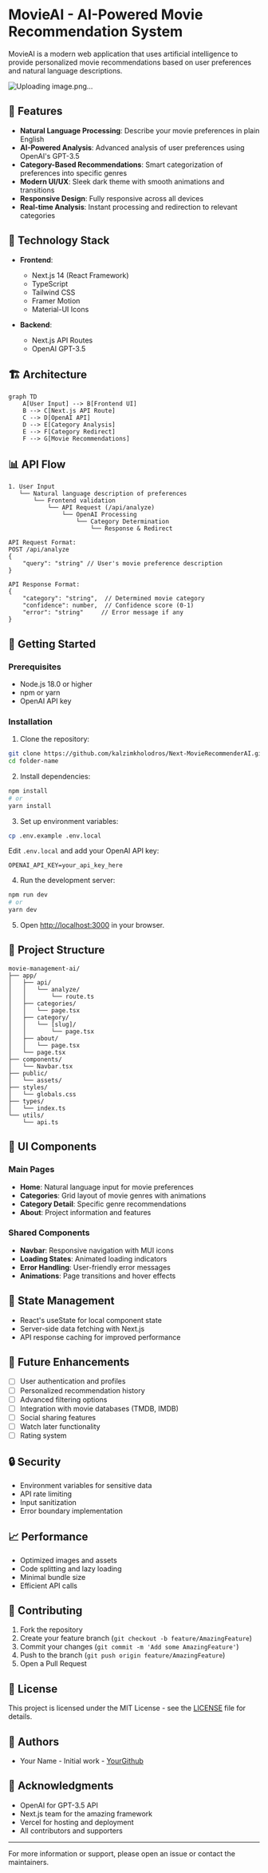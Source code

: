 # MovieAI - AI-Powered Movie Recommendation System

MovieAI is a modern web application that uses artificial intelligence to provide personalized movie recommendations based on user preferences and natural language descriptions.


![Uploading image.png…]()



## 🌟 Features

- **Natural Language Processing**: Describe your movie preferences in plain English
- **AI-Powered Analysis**: Advanced analysis of user preferences using OpenAI's GPT-3.5
- **Category-Based Recommendations**: Smart categorization of preferences into specific genres
- **Modern UI/UX**: Sleek dark theme with smooth animations and transitions
- **Responsive Design**: Fully responsive across all devices
- **Real-time Analysis**: Instant processing and redirection to relevant categories

## 🔧 Technology Stack

- **Frontend**:
  - Next.js 14 (React Framework)
  - TypeScript
  - Tailwind CSS
  - Framer Motion
  - Material-UI Icons

- **Backend**:
  - Next.js API Routes
  - OpenAI GPT-3.5

## 🏗️ Architecture

```mermaid
graph TD
    A[User Input] --> B[Frontend UI]
    B --> C[Next.js API Route]
    C --> D[OpenAI API]
    D --> E[Category Analysis]
    E --> F[Category Redirect]
    F --> G[Movie Recommendations]
```

## 📊 API Flow

```plaintext
1. User Input
   └── Natural language description of preferences
       └── Frontend validation
           └── API Request (/api/analyze)
               └── OpenAI Processing
                   └── Category Determination
                       └── Response & Redirect

API Request Format:
POST /api/analyze
{
    "query": "string" // User's movie preference description
}

API Response Format:
{
    "category": "string",  // Determined movie category
    "confidence": number,  // Confidence score (0-1)
    "error": "string"     // Error message if any
}
```

## 🚀 Getting Started

### Prerequisites

- Node.js 18.0 or higher
- npm or yarn
- OpenAI API key

### Installation

1. Clone the repository:
```bash
git clone https://github.com/kalzimkholodros/Next-MovieRecommenderAI.git
cd folder-name
```

2. Install dependencies:
```bash
npm install
# or
yarn install
```

3. Set up environment variables:
```bash
cp .env.example .env.local
```
Edit `.env.local` and add your OpenAI API key:
```
OPENAI_API_KEY=your_api_key_here
```

4. Run the development server:
```bash
npm run dev
# or
yarn dev
```

5. Open [http://localhost:3000](http://localhost:3000) in your browser.

## 📁 Project Structure

```
movie-management-ai/
├── app/
│   ├── api/
│   │   └── analyze/
│   │       └── route.ts
│   ├── categories/
│   │   └── page.tsx
│   ├── category/
│   │   └── [slug]/
│   │       └── page.tsx
│   ├── about/
│   │   └── page.tsx
│   └── page.tsx
├── components/
│   └── Navbar.tsx
├── public/
│   └── assets/
├── styles/
│   └── globals.css
├── types/
│   └── index.ts
└── utils/
    └── api.ts
```

## 🎨 UI Components

### Main Pages
- **Home**: Natural language input for movie preferences
- **Categories**: Grid layout of movie genres with animations
- **Category Detail**: Specific genre recommendations
- **About**: Project information and features

### Shared Components
- **Navbar**: Responsive navigation with MUI icons
- **Loading States**: Animated loading indicators
- **Error Handling**: User-friendly error messages
- **Animations**: Page transitions and hover effects

## 🔄 State Management

- React's useState for local component state
- Server-side data fetching with Next.js
- API response caching for improved performance

## 🎯 Future Enhancements

- [ ] User authentication and profiles
- [ ] Personalized recommendation history
- [ ] Advanced filtering options
- [ ] Integration with movie databases (TMDB, IMDB)
- [ ] Social sharing features
- [ ] Watch later functionality
- [ ] Rating system

## 🔒 Security

- Environment variables for sensitive data
- API rate limiting
- Input sanitization
- Error boundary implementation

## 📈 Performance

- Optimized images and assets
- Code splitting and lazy loading
- Minimal bundle size
- Efficient API calls

## 🤝 Contributing

1. Fork the repository
2. Create your feature branch (`git checkout -b feature/AmazingFeature`)
3. Commit your changes (`git commit -m 'Add some AmazingFeature'`)
4. Push to the branch (`git push origin feature/AmazingFeature`)
5. Open a Pull Request

## 📝 License

This project is licensed under the MIT License - see the [LICENSE](LICENSE) file for details.

## 👥 Authors

- Your Name - Initial work - [YourGithub](https://github.com/yourusername)

## 🙏 Acknowledgments

- OpenAI for GPT-3.5 API
- Next.js team for the amazing framework
- Vercel for hosting and deployment
- All contributors and supporters

---

For more information or support, please open an issue or contact the maintainers. 
